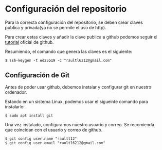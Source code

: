 # Configuración del repositorio

Para la correcta configuración del repositorio, se deben crear claves pública y privada(ya no se permite el uso de http).

Para crear estas claves y añadir la clave publica a github podemos seguir el [tutorial](https://docs.github.com/en/authentication/connecting-to-github-with-ssh) oficial de github.

Resumiendo, el comando que genera las claves es el siguiente:

```
$ ssh-keygen -t ed25519 -C "raultl6212@gmail.com"
```

## Configuración de Git

Antes de poder usar github, debemos instalar y configurar git en nuestro ordenador.

Estando en un sistema Linux, podemos usar el sigueinte comando para instalarlo:

```
$ sudo apt install git
```

Una vez instalado, configuramos nuestro usuario y correo. Se recomienda que coincidan con el usuario y correo de github. 

```
$ git config user.name "raultl12"
$ git config user.email "raultl6212@gmail.com"
```
